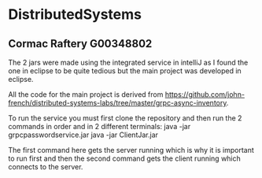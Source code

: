 # DistributedSystems
## Cormac Raftery G00348802
The 2 jars were made using the integrated service in intelliJ as I found the one in eclipse to be quite tedious but the main project was developed in eclipse.

All the code for the main project is derived from https://github.com/john-french/distributed-systems-labs/tree/master/grpc-async-inventory.

To run the service you must first clone the repository and then run the 2 commands in order and in 2 different terminals:
java -jar grpcpasswordservice.jar
java -jar ClientJar.jar

The first command here gets the server running which is why it is important to run first and then the second command gets the client running which connects to the server.
